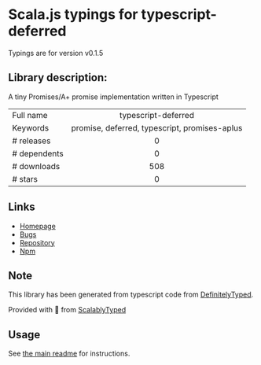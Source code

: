 
# Scala.js typings for typescript-deferred

Typings are for version v0.1.5

## Library description:
A tiny Promises/A+ promise implementation written in Typescript

|                    |                 |
| ------------------ | :-------------: |
| Full name          | typescript-deferred |
| Keywords           | promise, deferred, typescript, promises-aplus |
| # releases         | 0 |
| # dependents       | 0 |
| # downloads        | 508 |
| # stars            | 0 |

## Links
- [Homepage](https://github.com/DirtyHairy/typescript-deferred)
- [Bugs](https://github.com/DirtyHairy/typescript-deferred/issues)
- [Repository](https://github.com/DirtyHairy/typescript-deferred)
- [Npm](https://www.npmjs.com/package/typescript-deferred)
    


## Note
This library has been generated from typescript code from [DefinitelyTyped](https://definitelytyped.org).

Provided with :purple_heart: from [ScalablyTyped](https://github.com/oyvindberg/ScalablyTyped)

## Usage
See [the main readme](../../readme.md) for instructions.


